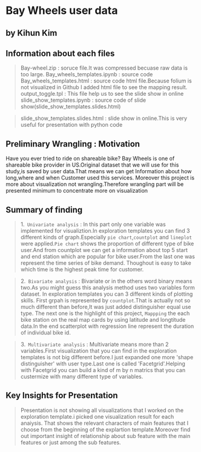# Bay Wheels user data 
## by Kihun Kim


## Information about each files 
> Bay-wheel.zip : soruce file.It was compressed becuase raw data is too large.
> Bay_wheels_templates.ipynb : source code
> Bay_wheels_templates.html : source code html file.Because folium is not visualized in Github I added html file to see the mapping result. 
> output_toggle.tpl : This file help us to see the slide show in online 
> slide_show_templates.ipynb : source code of slide show(slide_show_templates.slides.html)

> slide_show_templates.slides.html : slide show in online.This is very useful for presentation  with python code


## Preliminary Wrangling : Motivation 

Have you ever tried to ride on shareable bike? Bay Wheels is one of shareable bike provider in US.Original dataset that we will use for this study,is saved by user data.That means we can get Information about how long,where and when Customer used this services. Moreover this project is more about visualization not wrangling.Therefore wrangling part will be presented minimum to concentrate more on visualization 

## Summary of finding

> 1.` Univariate analysis` : In this part only one variable was implemented for visualiztion.In exploration templates you can find 3 different kinds of graph.Especially `pie chart`,`countplot` and `lineplot` were applied.`Pie chart` shows the proportion of different type of bike user.And from countplot we can get a information about top 5 start and end station which are popular for bike user.From the last one was represent the time series of bike demand. Thoughout is easy to take which time is the highest peak time for customer.

> 2.` Bivariate analysis` : Bivariate or in the others word binary means two.As you might guess this analysis method uses two variables form dataset. In exploration templates you can 3 different kinds of plotting skills. First grpah is represented by `countplot`.That is actually not so much different than before,It was just added distinguisher equal use type. The next one is the highlight of this project, `Mappping` the each bike station on the real map cards by using latitude and longtitude data.In the end scatterplot with regression line represent the duration of individual bike id. 

> 3.` Multivariate analysis` : Multivariate means more than 2 variables.First visualization that you can find in the exploration templates is not big different before.I just expanded one more 'shape distinguisher' with user type.Last one is called 'Facetgrid'.Helping with Facetgrid you can build a kind of m by n matrics that you can custermize with many different type of variables.  



## Key Insights for Presentation

> Presentation is not showing all visualizations that I worked on the exploration template.i picked one visualization result for each anaiysis. That shows the relevant characters of main features that I choose from the beginning of the explartion template.Moreover find out important insight of relationship about sub feature with the main features or just among the sub features.    
